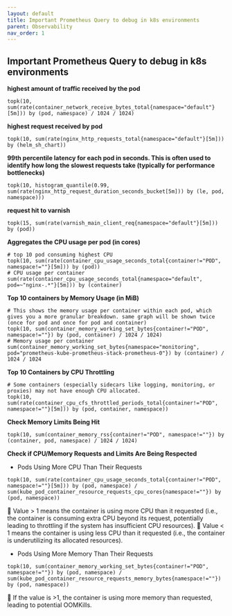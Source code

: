 ```yaml
---
layout: default
title: Important Prometheus Query to debug in k8s environments
parent: Observability
nav_order: 1
---
```


## Important Prometheus Query to debug in k8s environments
**highest amount of traffic received by the pod**
```shell
topk(10, sum(rate(container_network_receive_bytes_total{namespace="default"}[5m])) by (pod, namespace) / 1024 / 1024)
```

**highest request received by pod**
```shell
topk(10, sum(rate(nginx_http_requests_total{namespace="default"}[5m])) by (helm_sh_chart))
```

**99th percentile latency for each pod in seconds. This is often used to identify how long the slowest requests take (typically for performance bottlenecks)**
```shell
topk(10, histogram_quantile(0.99, sum(rate(nginx_http_request_duration_seconds_bucket[5m])) by (le, pod, namespace)))
```

**request hit to varnish**
```shell
topk(15, sum(rate(varnish_main_client_req{namespace="default"}[5m])) by (pod))
```

**Aggregates the CPU usage per pod (in cores)**
```shell
# top 10 pod consuming highest CPU
topk(10, sum(rate(container_cpu_usage_seconds_total{container!="POD", namespace!=""}[5m])) by (pod))
# CPU usage per container
sum(rate(container_cpu_usage_seconds_total{namespace="default", pod=~"nginx-.*"}[5m])) by (container)
```

**Top 10 containers by Memory Usage (in MiB)**
```shell
# This shows the memory usage per container within each pod, which gives you a more granular breakdown. same graph will be shown twice (once for pod and once for pod and container)
topk(10, sum(container_memory_working_set_bytes{container!="POD", namespace!=""}) by (pod, container) / 1024 / 1024)
# Memory usage per container
sum(container_memory_working_set_bytes{namespace="monitoring", pod="prometheus-kube-prometheus-stack-prometheus-0"}) by (container) / 1024 / 1024
```

**Top 10 Containers by CPU Throttling**
```shell
# Some containers (especially sidecars like logging, monitoring, or proxies) may not have enough CPU allocated.
topk(10, sum(rate(container_cpu_cfs_throttled_periods_total{container!="POD", namespace!=""}[5m])) by (pod, container, namespace))
```

**Check Memory Limits Being Hit**
```shell
topk(10, sum(container_memory_rss{container!="POD", namespace!=""}) by (container, pod, namespace) / 1024 / 1024)
```

**Check if CPU/Memory Requests and Limits Are Being Respected**

* Pods Using More CPU Than Their Requests
```shell
topk(10, sum(rate(container_cpu_usage_seconds_total{container!="POD", namespace!=""}[5m])) by (pod, namespace) / sum(kube_pod_container_resource_requests_cpu_cores{namespace!=""}) by (pod, namespace))
```
📌 Value > 1 means the container is using more CPU than it requested (i.e., the container is consuming extra CPU beyond its request, potentially leading to throttling if the system has insufficient CPU resources).
📌 Value < 1 means the container is using less CPU than it requested (i.e., the container is underutilizing its allocated resources).


* Pods Using More Memory Than Their Requests
```shell
topk(10, sum(container_memory_working_set_bytes{container!="POD", namespace!=""}) by (pod, namespace) / sum(kube_pod_container_resource_requests_memory_bytes{namespace!=""}) by (pod, namespace))
```
📌 If the value is >1, the container is using more memory than requested, leading to potential OOMKills.